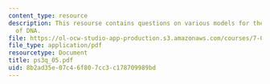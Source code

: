 ```yaml
---
content_type: resource
description: This resourse contains questions on various models for the structure
  of DNA.
file: https://ol-ocw-studio-app-production.s3.amazonaws.com/courses/7-014-introductory-biology-spring-2005/8b2ad35e07c46f807cc3c178709989bd_ps3q_05.pdf
file_type: application/pdf
resourcetype: Document
title: ps3q_05.pdf
uid: 8b2ad35e-07c4-6f80-7cc3-c178709989bd
---
```

